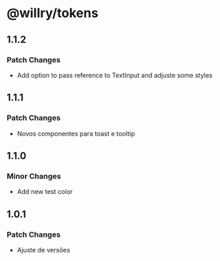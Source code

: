 # @willry/tokens

## 1.1.2

### Patch Changes

- Add option to pass reference to TextInput and adjuste some styles

## 1.1.1

### Patch Changes

- Novos componentes para toast e tooltip

## 1.1.0

### Minor Changes

- Add new test color

## 1.0.1

### Patch Changes

- Ajuste de versões
